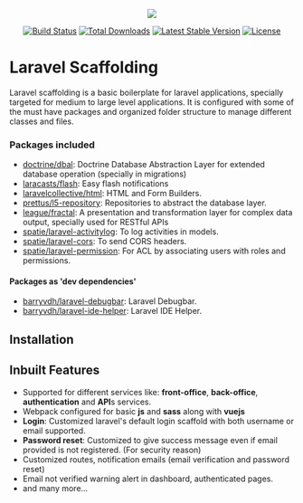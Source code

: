 <p align="center"><img src="https://laravel.com/assets/img/components/logo-laravel.svg"></p>

<p align="center">
<a href="https://travis-ci.org/laravel/framework"><img src="https://travis-ci.org/laravel/framework.svg" alt="Build Status"></a>
<a href="https://packagist.org/packages/laravel/framework"><img src="https://poser.pugx.org/laravel/framework/d/total.svg" alt="Total Downloads"></a>
<a href="https://packagist.org/packages/laravel/framework"><img src="https://poser.pugx.org/laravel/framework/v/stable.svg" alt="Latest Stable Version"></a>
<a href="https://packagist.org/packages/laravel/framework"><img src="https://poser.pugx.org/laravel/framework/license.svg" alt="License"></a>
</p>

# Laravel Scaffolding

Laravel scaffolding is a basic boilerplate for laravel applications, specially targeted for medium to large level applications. It is configured with some of the must have packages and organized folder structure to manage different classes and files. 

### Packages included

- [doctrine/dbal](https://github.com/doctrine/dbal): Doctrine Database Abstraction Layer for extended database operation (specially in migrations)
- [laracasts/flash](https://github.com/laracasts/flash): Easy flash notifications
- [laravelcollective/html](https://github.com/laravelcollective/html): HTML and Form Builders.
- [prettus/l5-repository](https://github.com/andersao/l5-repository):  Repositories to abstract the database layer.
- [league/fractal](https://fractal.thephpleague.com/): A presentation and transformation layer for complex data output, specially used for RESTful APIs
- [spatie/laravel-activitylog](https://github.com/spatie/laravel-activitylog): To log activities in models.
- [spatie/laravel-cors](https://github.com/spatie/laravel-cors): To send CORS headers.
- [spatie/laravel-permission](https://github.com/spatie/laravel-permission): For ACL by associating users with roles and permissions.

#### Packages as 'dev dependencies'

- [barryvdh/laravel-debugbar](https://github.com/barryvdh/laravel-debugbar): Laravel Debugbar.
- [barryvdh/laravel-ide-helper](https://github.com/barryvdh/laravel-ide-helper): Laravel IDE Helper.

## Installation

## Inbuilt Features

- Supported for different services like: **front-office**, **back-office**, **authentication** and **API**s services.
- Webpack configured for basic **js** and **sass** along with **vuejs**
- **Login**: Customized laravel's default login scaffold with both username or email supported.
- **Password reset**: Customized to give success message even if email provided is not registered. (For security reason)
- Customized routes, notification emails (email verification and password reset)
- Email not verified warning alert in dashboard, authenticated pages.
- and many more...
